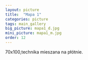 ```yaml
---
layout: picture
title:  "Mapa 1"
categories: picture
tags: main_gallery
big_picture: mapa1_d.jpg
mini_picture: mapa1_m.jpg
order: 12
---
```

70x100,technika mieszana na płótnie.
